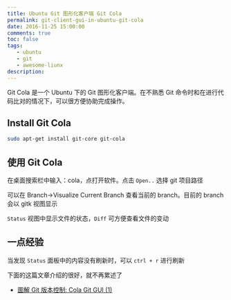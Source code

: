 ```yaml
---
title: Ubuntu Git 图形化客户端 Git Cola
permalink: git-client-gui-in-ubuntu-git-cola
date: 2016-11-25 15:00:00
comments: true
toc: false
tags:
   - ubuntu
   - git
   - awesome-liunx
description:
---
```

Git Cola 是一个 Ubuntu 下的 Git 图形化客户端。在不熟悉 Git 命令时和在进行代码比对的情况下，可以很方便协助完成操作。

## Install Git Cola
``` bash
sudo apt-get install git-core git-cola
```

## 使用 Git Cola
在桌面搜索栏中输入：cola，点打开软件。点击 `Open..` 选择 git 项目路径

可以在 Branch->Visualize Current Branch 查看当前的 branch。目前的 branch 会以 gitk 视图显示

`Status` 视图中显示文件的状态，`Diff` 可方便查看文件的变动

## 一点经验
当发现 `Status` 面板中的内容没有刷新时，可以 `ctrl + r` 进行刷新

<!-- more -->

下面的这篇文章介绍的很好，就不再累述了
- [圖解 Git 版本控制: Cola Git GUI (1)](http://graphicalgit.blogspot.com/2012/07/git-cola-git-gui-1.html)
